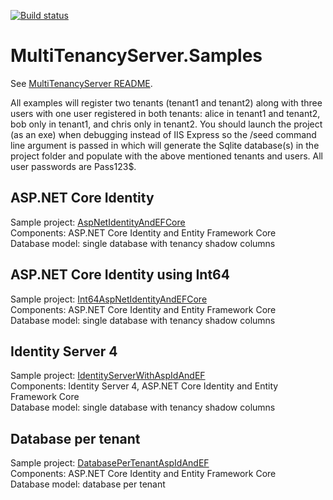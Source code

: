 [![Build status](https://ci.appveyor.com/api/projects/status/47phsuxevn2t87ik/branch/master?svg=true)](https://ci.appveyor.com/project/krispenner/multitenancyserver-samples/branch/master)
# MultiTenancyServer.Samples

See [MultiTenancyServer README](https://github.com/MultiTenancyServer/MultiTenancyServer).

All examples will register two tenants (tenant1 and tenant2) along with three users with one user registered in both tenants: alice in tenant1 and tenant2, bob only in tenant1, and chris only in tenant2. You should launch the project (as an exe) when debugging instead of IIS Express so the /seed command line argument is passed in which will generate the Sqlite database(s) in the project folder and populate with the above mentioned tenants and users. All user passwords are Pass123$.

## ASP.NET Core Identity
Sample project: [AspNetIdentityAndEFCore](https://github.com/MultiTenancyServer/MultiTenancyServer.Samples/tree/master/src/AspNetIdentityAndEFCore)<br />
Components: ASP.NET Core Identity and Entity Framework Core<br/>
Database model: single database with tenancy shadow columns<br/>

## ASP.NET Core Identity using Int64
Sample project: [Int64AspNetIdentityAndEFCore](https://github.com/MultiTenancyServer/MultiTenancyServer.Samples/tree/master/src/Int64AspNetIdentityAndEFCore)<br />
Components: ASP.NET Core Identity and Entity Framework Core<br/>
Database model: single database with tenancy shadow columns<br/>

## Identity Server 4
Sample project: [IdentityServerWithAspIdAndEF](https://github.com/MultiTenancyServer/MultiTenancyServer.Samples/tree/master/src/IdentityServerWithAspIdAndEF)<br />
Components: Identity Server 4, ASP.NET Core Identity and Entity Framework Core<br/>
Database model: single database with tenancy shadow columns<br/>

## Database per tenant
Sample project: [DatabasePerTenantAspIdAndEF](https://github.com/MultiTenancyServer/MultiTenancyServer.Samples/tree/master/src/DatabasePerTenantAspIdAndEF)<br />
Components: ASP.NET Core Identity and Entity Framework Core<br/>
Database model: database per tenant<br/>
